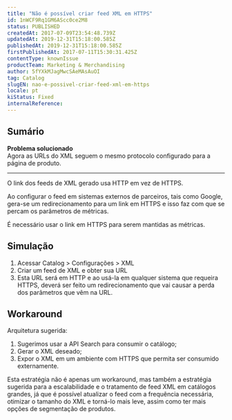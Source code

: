 ```yaml
---
title: "Não é possível criar feed XML em HTTPS"
id: 1nWCF9Rq1GM6AScc0ce2M8
status: PUBLISHED
createdAt: 2017-07-09T23:54:48.739Z
updatedAt: 2019-12-31T15:18:00.585Z
publishedAt: 2019-12-31T15:18:00.585Z
firstPublishedAt: 2017-07-11T15:30:31.425Z
contentType: knownIssue
productTeam: Marketing & Merchandising
author: 5fYXkMJagMwcSAeMAsAuOI
tag: Catalog
slugEN: nao-e-possivel-criar-feed-xml-em-https
locale: pt
kiStatus: Fixed
internalReference: 
---
```


## Sumário

<div class="alert alert-success">
<b>Problema solucionado</b><br>
Agora as URLs do XML seguem o mesmo protocolo configurado para a página de produto.
</div>

---

O link dos feeds de XML gerado usa HTTP em vez de HTTPS.

Ao configurar o feed em sistemas externos de parceiros, tais como Google, gera-se um redirecionamento para um link em HTTPS e isso faz com que se percam os parâmetros de métricas.

É necessário usar o link em HTTPS para serem mantidas as métricas.

## Simulação

1. Acessar Catalog > Configurações > XML
2. Criar um feed de XML e obter sua URL
3. Esta URL será em HTTP e ao usá-la em qualquer sistema que requeira HTTPS, deverá ser feito um redirecionamento que vai causar a perda dos parâmetros que vêm na URL.

## Workaround

Arquitetura sugerida:
1. Sugerimos usar a API Search para consumir o catálogo;
2. Gerar o XML deseado;
3. Expor o XML em um ambiente com HTTPS que permita ser consumido externamente.

Esta estratégia não é apenas um workaround, mas também a estratégia sugerida para a escalabilidade e o tratamento de feed XML em catálogos grandes, já que é possível atualizar o feed com a frequência necessária, otimizar o tamanho do XML e torná-lo mais leve, assim como ter mais opções de segmentação de produtos.

